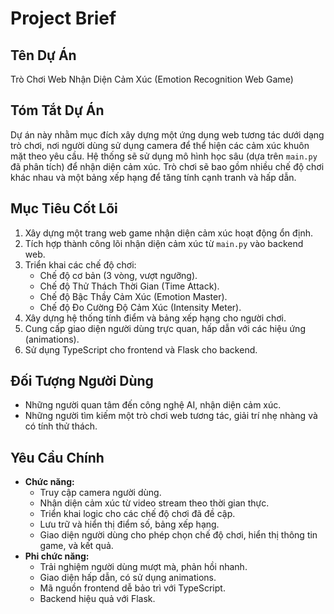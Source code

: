 # Project Brief

## Tên Dự Án
Trò Chơi Web Nhận Diện Cảm Xúc (Emotion Recognition Web Game)

## Tóm Tắt Dự Án
Dự án này nhằm mục đích xây dựng một ứng dụng web tương tác dưới dạng trò chơi, nơi người dùng sử dụng camera để thể hiện các cảm xúc khuôn mặt theo yêu cầu. Hệ thống sẽ sử dụng mô hình học sâu (dựa trên `main.py` đã phân tích) để nhận diện cảm xúc. Trò chơi sẽ bao gồm nhiều chế độ chơi khác nhau và một bảng xếp hạng để tăng tính cạnh tranh và hấp dẫn.

## Mục Tiêu Cốt Lõi
1.  Xây dựng một trang web game nhận diện cảm xúc hoạt động ổn định.
2.  Tích hợp thành công lõi nhận diện cảm xúc từ `main.py` vào backend web.
3.  Triển khai các chế độ chơi:
    *   Chế độ cơ bản (3 vòng, vượt ngưỡng).
    *   Chế độ Thử Thách Thời Gian (Time Attack).
    *   Chế độ Bậc Thầy Cảm Xúc (Emotion Master).
    *   Chế độ Đo Cường Độ Cảm Xúc (Intensity Meter).
4.  Xây dựng hệ thống tính điểm và bảng xếp hạng cho người chơi.
5.  Cung cấp giao diện người dùng trực quan, hấp dẫn với các hiệu ứng (animations).
6.  Sử dụng TypeScript cho frontend và Flask cho backend.

## Đối Tượng Người Dùng
-   Những người quan tâm đến công nghệ AI, nhận diện cảm xúc.
-   Những người tìm kiếm một trò chơi web tương tác, giải trí nhẹ nhàng và có tính thử thách.

## Yêu Cầu Chính
-   **Chức năng:**
    *   Truy cập camera người dùng.
    *   Nhận diện cảm xúc từ video stream theo thời gian thực.
    *   Triển khai logic cho các chế độ chơi đã đề cập.
    *   Lưu trữ và hiển thị điểm số, bảng xếp hạng.
    *   Giao diện người dùng cho phép chọn chế độ chơi, hiển thị thông tin game, và kết quả.
-   **Phi chức năng:**
    *   Trải nghiệm người dùng mượt mà, phản hồi nhanh.
    *   Giao diện hấp dẫn, có sử dụng animations.
    *   Mã nguồn frontend dễ bảo trì với TypeScript.
    *   Backend hiệu quả với Flask.
